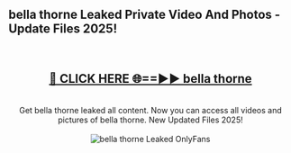 <h2>bella thorne Leaked Private Video And Photos - Update Files 2025!</h2>
<br>
<div align="center">
<h2><a href="https://top-ai-tools.click/QrbHav" rel="nofollow">🔴 CLICK HERE 🌐==►► bella thorne</a></h2>
<br>
Get bella thorne leaked all content. Now you can access all videos and pictures of bella thorne. New Updated Files 2025!
<br>
<br>
<a href="https://top-ai-tools.click/QrbHav" rel="nofollow" data-target="animated-image.originalLink"><img src="https://i.ibb.co.com/WyWwxjT/player-gif2.gif" alt="bella thorne Leaked  OnlyFans" style="max-width: 100%; display: inline-block;" data-target="animated-image.originalImage"></a>
</div>
<br>